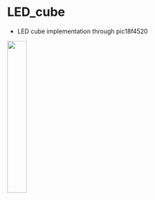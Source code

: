 # LED_cube
- LED cube implementation through pic18f4520
<div align=left><img src = "https://user-images.githubusercontent.com/90889006/224344230-471c5b56-92f6-4218-8aaa-c7d69df1a37f.jpg" width = 30% height = 30%></div>


